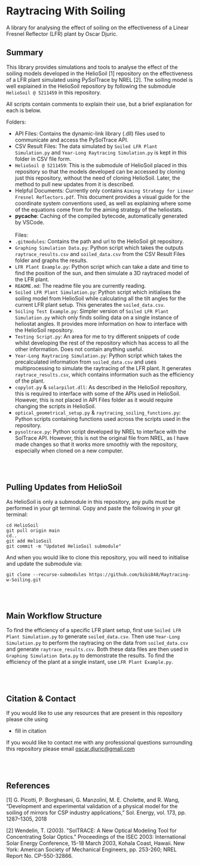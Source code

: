 # Raytracing With Soiling

A library for analysing the effect of soiling on the effectiveness of a Linear Fresnel Reflector (LFR) plant by Oscar Djuric.

## Summary
This library provides simulations and tools to analyse the effect of the soiling models developed in the HelioSoil [1] repository on the effectiveness of a LFR plant simulated using PySolTrace by NREL [2]. The soiling model is well explained in the HelioSoil repository by following the submodule `HelioSoil @ 5211459` in this repository. 

All scripts contain comments to explain their use, but a brief explanation for each is below.

Folders:
* API Files: Contains the dynamic-link library (.dll) files used to communicate and access the PySolTrace API.
* CSV Result Files: The data simulated by `Soiled LFR Plant Simulation.py` and `Year-Long Raytracing Simulation.py` is kept in this folder in CSV file form.
* `HelioSoil @ 5211459`: This is the submodule of HelioSoil placed in this repository so that the models developed can be accessed by cloning just this repository, without the need of cloning HelioSoil. Later, the method to pull new updates from it is described.
* Helpful Documents: Currently only contains `Aiming Strategy for Linear Fresnel Reflectors.pdf`. This document provides a visual guide for the coordinate system conventions used, as well as explaining where some of the equations come from for the aiming strategy of the heliostats.
* __pycache__: Caching of the compiled bytecode, automatically generated by VSCode.
<br><br>
Files:
* `.gitmodules`: Contains the path and url to the HelioSoil git repository.
* `Graphing Simulation Data.py`: Python script which takes the outputs `raytrace_results.csv` and `soiled_data.csv` from the CSV Result Files folder and graphs the results.
* `LFR Plant Example.py`: Python script which can take a date and time to find the position of the sun, and then simulate a 3D raytraced model of the LFR plant.
* `README.md`: The readme file you are currently reading.
* `Soiled LFR Plant Simulation.py`: Python script which initialises the soiling model from HelioSoil while calculating all the tilt angles for the current LFR plant setup. This generates the `soiled_data.csv`.
* `Soiling Test Example.py`: Simpler version of `Soiled LFR Plant Simulation.py` which only finds soiling data on a single instance of heliostat angles. It provides more information on how to interface with the HelioSoil repository.
* `Testing Script.py`: An area for me to try different snippets of code whilst developing the rest of the repository which has access to all the other information. Does not contain anything useful.
* `Year-Long Raytracing Simulation.py`: Python script which takes the precalculated information from `soiled_data.csv` and uses multiprocessing to simulate the raytracing of the LFR plant. It generates `raytrace_results.csv`, which contains information such as the efficiency of the plant.
* `copylot.py` & `solarpilot.dll`: As described in the HelioSoil repository, this is required to interface with some of the APIs used in HelioSoil. However, this is not placed in API Files folder as it would require changing the scripts in HelioSoil.
* `optical_geometrical_setup.py` & `raytracing_soiling_functions.py`: Python scripts containing functions used across the scripts used in the repository.
* `pysoltrace.py`: Python script developed by NREL to interface with the SolTrace API. However, this is not the original file from NREL, as I have made changes so that it works more smoothly with the repository, especially when cloned on a new computer.


<br><br>
## Pulling Updates from HelioSoil
As HelioSoil is only a submodule in this repository, any pulls must be performed in your git terminal. Copy and paste the following in your git terminal:

```
cd HelioSoil
git pull origin main
cd..
git add HelioSoil
git commit -m "Updated HelioSoil submodule"
```
And when you would like to clone this repository, you will need to initialise and update the submodule via:
```
git clone --recurse-submodules https://github.com/bibi848/Raytracing-w-Soiling.git
```

<br><br>
## Main Workflow Structure
To find the efficiency of a specific LFR plant setup, first use `Soiled LFR Plant Simulation.py` to generate `soiled_data.csv`. Then use `Year-Long Simulation.py` to perform the raytracing on the data from `soiled_data.csv` and generate `raytrace_results.csv`. Both these data files are then used in `Graphing Simulation Data.py` to demonstrate the results. To find the efficiency of the plant at a single instant, use `LFR Plant Example.py`.

<br><br>
## Citation & Contact
If you would like to use any resources that are present in this repository please cite using
* fill in citation

If you would like to contact me with any professional questions surrounding this repository please email oscar.djuric@gmail.com


<br><br>
## References
[1] G. Picotti, P. Borghesani, G. Manzolini, M. E. Cholette, and R. Wang, “Development and experimental validation of a physical model for the soiling of mirrors for CSP industry applications,” Sol. Energy, vol. 173, pp. 1287–1305, 2018

[2] Wendelin, T. (2003). "SolTRACE: A New Optical Modeling Tool for Concentrating Solar Optics." Proceedings of the ISEC 2003: International Solar Energy Conference, 15-18 March 2003, Kohala Coast, Hawaii. New York: American Society of Mechanical Engineers, pp. 253-260; NREL Report No. CP-550-32866.
